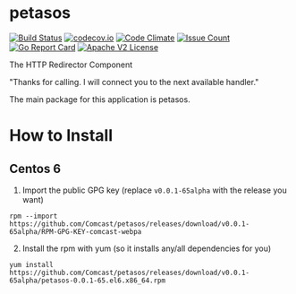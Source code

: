 # petasos

[![Build Status](https://travis-ci.org/Comcast/petasos.svg?branch=master)](https://travis-ci.org/Comcast/petasos) 
[![codecov.io](http://codecov.io/github/Comcast/petasos/coverage.svg?branch=master)](http://codecov.io/github/Comcast/petasos?branch=master)
[![Code Climate](https://codeclimate.com/github/Comcast/petasos/badges/gpa.svg)](https://codeclimate.com/github/Comcast/petasos)
[![Issue Count](https://codeclimate.com/github/Comcast/petasos/badges/issue_count.svg)](https://codeclimate.com/github/Comcast/petasos)
[![Go Report Card](https://goreportcard.com/badge/github.com/Comcast/petasos)](https://goreportcard.com/report/github.com/Comcast/petasos)
[![Apache V2 License](http://img.shields.io/badge/license-Apache%20V2-blue.svg)](https://github.com/Comcast/petasos/blob/master/LICENSE)

The HTTP Redirector Component

"Thanks for calling. I will connect you to the next available handler."

The main package for this application is petasos.

# How to Install

## Centos 6

1. Import the public GPG key (replace `v0.0.1-65alpha` with the release you want)

```
rpm --import https://github.com/Comcast/petasos/releases/download/v0.0.1-65alpha/RPM-GPG-KEY-comcast-webpa
```

2. Install the rpm with yum (so it installs any/all dependencies for you)

```
yum install https://github.com/Comcast/petasos/releases/download/v0.0.1-65alpha/petasos-0.0.1-65.el6.x86_64.rpm
```

